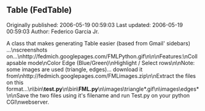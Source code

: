 ## Table (FedTable) 
Originally published: 2006-05-19 00:59:03 
Last updated: 2006-05-19 00:59:03 
Author: Federico Garcia Jr. 
 
A class that makes generating Table easier (based from Gmail' sidebars) ...\nscreenshots on...\nhttp://fedmich.googlepages.com/FMLPython.gif\n\n\nFeatures:\nCollapsable mode\nColor Edge (Blue/Green)\nHighlight / Select rows\n\nNote: some images are used (triangle, edges)... download it from\nhttp://fedmich.googlepages.com/FMLimages.zip\n\nExtract the files on this format...\n\\bin\\<b>test.py</b>\n\\bin\\<b>FML.py</b>\n\\images\\triangle*.gif\n\\images\\edges*\n\nSave the two files using it's filename and run Test.py on your python CGI\nwebserver.
